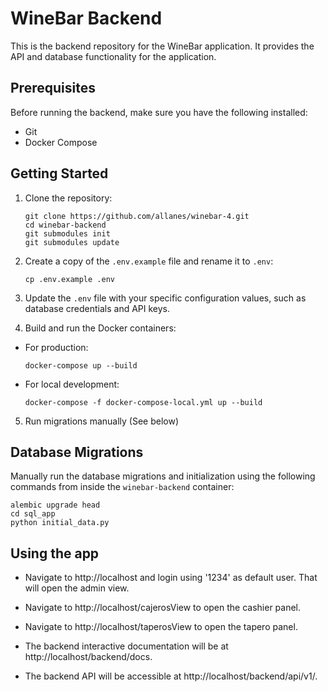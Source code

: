 # WineBar Backend

This is the backend repository for the WineBar application. It provides the API and database functionality for the application.

## Prerequisites

Before running the backend, make sure you have the following installed:

- Git
- Docker Compose

## Getting Started

1. Clone the repository:

    ```
    git clone https://github.com/allanes/winebar-4.git
    cd winebar-backend
    git submodules init
    git submodules update
    ```

2. Create a copy of the `.env.example` file and rename it to `.env`:

    ```
    cp .env.example .env
    ```

3. Update the `.env` file with your specific configuration values, such as database credentials and API keys.

4. Build and run the Docker containers:

- For production:
  ```
  docker-compose up --build
  ```

- For local development:
  ```
  docker-compose -f docker-compose-local.yml up --build
  ```

5. Run migrations manually (See below)

## Database Migrations

Manually run the database migrations and initialization using the following commands from inside the `winebar-backend` container:

    alembic upgrade head
    cd sql_app
    python initial_data.py

## Using the app  

- Navigate to http://localhost and login using '1234' as default user. That will open the admin view.

- Navigate to http://localhost/cajerosView to open the cashier panel.

- Navigate to http://localhost/taperosView to open the tapero panel.

- The backend interactive documentation will be at http://localhost/backend/docs.

- The backend API will be accessible at http://localhost/backend/api/v1/.



